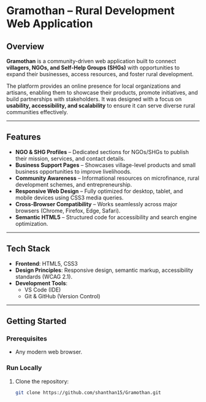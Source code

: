 # Gramothan – Rural Development Web Application

## Overview
**Gramothan** is a community-driven web application built to connect **villagers, NGOs, and Self-Help Groups (SHGs)** with opportunities to expand their businesses, access resources, and foster rural development.  

The platform provides an online presence for local organizations and artisans, enabling them to showcase their products, promote initiatives, and build partnerships with stakeholders. It was designed with a focus on **usability, accessibility, and scalability** to ensure it can serve diverse rural communities effectively.

---

## Features
- **NGO & SHG Profiles** – Dedicated sections for NGOs/SHGs to publish their mission, services, and contact details.  
- **Business Support Pages** – Showcases village-level products and small business opportunities to improve livelihoods.  
- **Community Awareness** – Informational resources on microfinance, rural development schemes, and entrepreneurship.  
- **Responsive Web Design** – Fully optimized for desktop, tablet, and mobile devices using CSS3 media queries.  
- **Cross-Browser Compatibility** – Works seamlessly across major browsers (Chrome, Firefox, Edge, Safari).  
- **Semantic HTML5** – Structured code for accessibility and search engine optimization.  

---

## Tech Stack
- **Frontend**: HTML5, CSS3  
- **Design Principles**: Responsive design, semantic markup, accessibility standards (WCAG 2.1).  
- **Development Tools**:  
  - VS Code (IDE)  
  - Git & GitHub (Version Control)  

---

## Getting Started

### Prerequisites
- Any modern web browser.

### Run Locally
1. Clone the repository:
   ```bash
   git clone https://github.com/shanthan15/Gramothan.git
